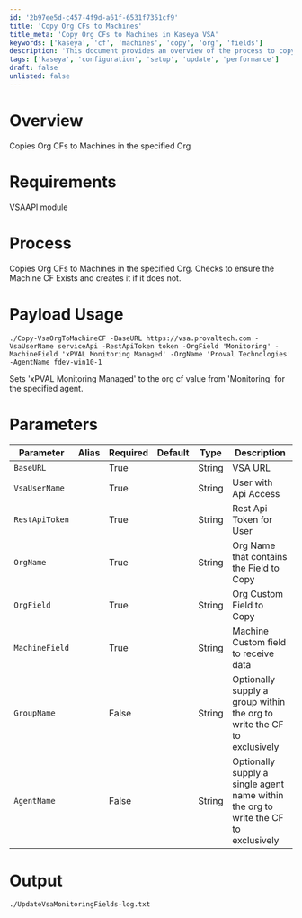 ```yaml
---
id: '2b97ee5d-c457-4f9d-a61f-6531f7351cf9'
title: 'Copy Org CFs to Machines'
title_meta: 'Copy Org CFs to Machines in Kaseya VSA'
keywords: ['kaseya', 'cf', 'machines', 'copy', 'org', 'fields']
description: 'This document provides an overview of the process to copy organizational custom fields (CFs) to machines within a specified organization in Kaseya VSA. It details the requirements, parameters, and usage of the script to ensure that machine CFs are updated accurately based on the organization CF values.'
tags: ['kaseya', 'configuration', 'setup', 'update', 'performance']
draft: false
unlisted: false
---
```

# Overview
Copies Org CFs to Machines in the specified Org

# Requirements
VSAAPI module

# Process
Copies Org CFs to Machines in the specified Org. Checks to ensure the Machine CF Exists and creates it if it does not.

# Payload Usage
```
./Copy-VsaOrgToMachineCF -BaseURL https://vsa.provaltech.com -VsaUserName serviceApi -RestApiToken token -OrgField 'Monitoring' -MachineField 'xPVAL Monitoring Managed' -OrgName 'Proval Technologies' -AgentName fdev-win10-1
```
Sets 'xPVAL Monitoring Managed' to the org cf value from 'Monitoring' for the specified agent.

# Parameters

| Parameter       | Alias | Required | Default | Type   | Description                                             |
|------------------|-------|----------|---------|--------|---------------------------------------------------------|
| `BaseURL`        |       | True     |         | String | VSA URL                                                |
| `VsaUserName`    |       | True     |         | String | User with Api Access                                   |
| `RestApiToken`   |       | True     |         | String | Rest Api Token for User                                |
| `OrgName`        |       | True     |         | String | Org Name that contains the Field to Copy               |
| `OrgField`       |       | True     |         | String | Org Custom Field to Copy                               |
| `MachineField`   |       | True     |         | String | Machine Custom field to receive data                   |
| `GroupName`      |       | False    |         | String | Optionally supply a group within the org to write the CF to exclusively |
| `AgentName`      |       | False    |         | String | Optionally supply a single agent name within the org to write the CF to exclusively |

# Output
```
./UpdateVsaMonitoringFields-log.txt
```






